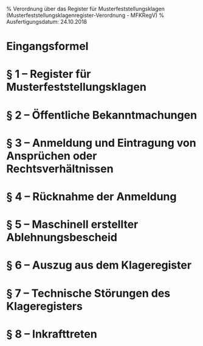 % Verordnung über das Register für Musterfeststellungsklagen  (Musterfeststellungsklagenregister-Verordnung - MFKRegV)
% Ausfertigungsdatum: 24.10.2018
 
# Eingangsformel

# § 1 – Register für Musterfeststellungsklagen

# § 2 – Öffentliche Bekanntmachungen

# § 3 – Anmeldung und Eintragung von Ansprüchen oder Rechtsverhältnissen

# § 4 – Rücknahme der Anmeldung

# § 5 – Maschinell erstellter Ablehnungsbescheid

# § 6 – Auszug aus dem Klageregister

# § 7 – Technische Störungen des Klageregisters

# § 8 – Inkrafttreten
